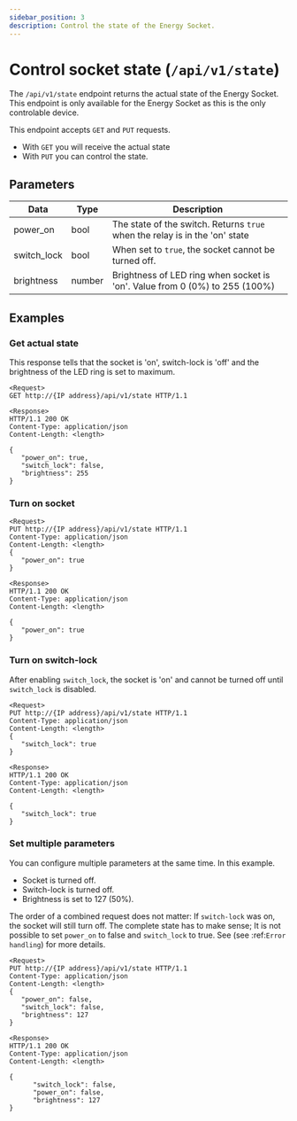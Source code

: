 ```yaml
---
sidebar_position: 3
description: Control the state of the Energy Socket.
---
```


# Control socket state (`/api/v1/state`)

The `/api/v1/state` endpoint returns the actual state of the Energy Socket. This endpoint is only available for the Energy Socket as this is the only controlable device.

This endpoint accepts `GET` and `PUT` requests. 

- With `GET` you will receive the actual state
- With `PUT` you can control the state.

## Parameters
| Data        | Type   | Description |
|-------------|--------|-------------|
| power_on    | bool   | The state of the switch. Returns `true` when the relay is in the 'on' state |
| switch_lock | bool   | When set to `true`, the socket cannot be turned off. |
| brightness  | number | Brightness of LED ring when socket is 'on'. Value from 0 (0%) to 255 (100%) |

## Examples
### Get actual state
This response tells that the socket is 'on', switch-lock is 'off' and the brightness of the LED ring is set to maximum.
```   
<Request>
GET http://{IP address}/api/v1/state HTTP/1.1

<Response>
HTTP/1.1 200 OK
Content-Type: application/json
Content-Length: <length>

{
   "power_on": true,
   "switch_lock": false,
   "brightness": 255
}
```
   
### Turn on socket
```   
<Request>
PUT http://{IP address}/api/v1/state HTTP/1.1
Content-Type: application/json
Content-Length: <length>
{
   "power_on": true
}

<Response>
HTTP/1.1 200 OK
Content-Type: application/json
Content-Length: <length>

{
   "power_on": true
}
```
   
### Turn on switch-lock
After enabling `switch_lock`, the socket is 'on' and cannot be turned off until `switch_lock` is disabled.
```
<Request>
PUT http://{IP address}/api/v1/state HTTP/1.1
Content-Type: application/json
Content-Length: <length>
{
   "switch_lock": true
}

<Response>
HTTP/1.1 200 OK
Content-Type: application/json
Content-Length: <length>

{
   "switch_lock": true
}
```
   
### Set multiple parameters
You can configure multiple parameters at the same time. In this example.

- Socket is turned off.
- Switch-lock is turned off.
- Brightness is set to 127 (50%).

The order of a combined request does not matter: If `switch-lock` was on, the socket will still turn off.
The complete state has to make sense; It is not possible to set `power_on` to false and `switch_lock` to true. See (see :ref:`Error handling`) for more details.

```
<Request>
PUT http://{IP address}/api/v1/state HTTP/1.1
Content-Type: application/json
Content-Length: <length>
{
   "power_on": false,
   "switch_lock": false,
   "brightness": 127
}

<Response>
HTTP/1.1 200 OK
Content-Type: application/json
Content-Length: <length>

{
      "switch_lock": false,
      "power_on": false,
      "brightness": 127
}
```
